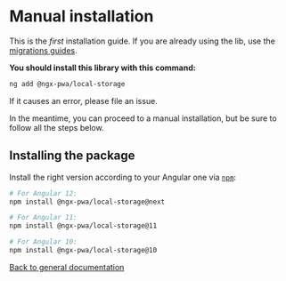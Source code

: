 # Manual installation

This is the *first* installation guide.
If you are already using the lib, use the [migrations guides](../MIGRATION.md).

**You should install this library with this command:**

```bash
ng add @ngx-pwa/local-storage
```

If it causes an error, please file an issue.

In the meantime, you can proceed to a manual installation, but be sure to follow all the steps below.

## Installing the package

Install the right version according to your Angular one via [`npm`](http://npmjs.com):

```bash
# For Angular 12:
npm install @ngx-pwa/local-storage@next

# For Angular 11:
npm install @ngx-pwa/local-storage@11

# For Angular 10:
npm install @ngx-pwa/local-storage@10
```

[Back to general documentation](../README.md)
